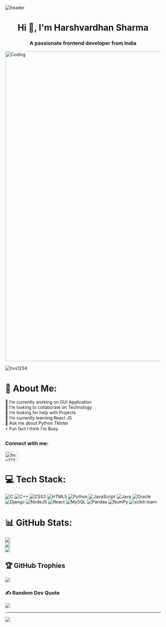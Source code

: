 ![header](https://capsule-render.vercel.app/api?type=waving&color=6b3eff&height=250&section=header&text=Harshvardhan%20Sharma&desc=Welcome%20To%20My%20GitHub%20Profile&fontColor=22272E&fontSize=60&fontAlignY=38&descAlignY=53&descAlign=70.5)
<h1 align="center">Hi 👋, I'm Harshvardhan Sharma</h1>
<h3 align="center">A passionate frontend developer from India</h3>
<img align="center" width="1000" src="https://miro.medium.com/max/1360/0*7Q3yvSIv_t0ioJ-Z.gif" alt="Coding">
<p align="left"> <img src="https://komarev.com/ghpvc/?username=hvs1234&label=Profile%20views&color=0e75b6&style=flat" alt="hvs1234" /> </p>

# 💫 About Me:
🔭 I’m currently working on GUI Application<br>👯 I’m looking to collaborate on Technology<br>🤝 I’m looking for help with Projects<br>🌱 I’m currently learning React JS<br>💬 Ask me about Python Tkinter<br>⚡ Fun fact I think I'm Busy

<h3 align="left">Connect with me:</h3>
<p align="left">
<a href="https://www.leetcode.com/hvs1234rsh" target="blank"><img align="center" src="https://raw.githubusercontent.com/rahuldkjain/github-profile-readme-generator/master/src/images/icons/Social/leet-code.svg" alt="hvs1234rsh" height="30" width="40" /></a>

# 💻 Tech Stack:
![C](https://img.shields.io/badge/c-%2300599C.svg?style=for-the-badge&logo=c&logoColor=white) ![C++](https://img.shields.io/badge/c++-%2300599C.svg?style=for-the-badge&logo=c%2B%2B&logoColor=white) ![CSS3](https://img.shields.io/badge/css3-%231572B6.svg?style=for-the-badge&logo=css3&logoColor=white) ![HTML5](https://img.shields.io/badge/html5-%23E34F26.svg?style=for-the-badge&logo=html5&logoColor=white) ![Python](https://img.shields.io/badge/python-3670A0?style=for-the-badge&logo=python&logoColor=ffdd54) ![JavaScript](https://img.shields.io/badge/javascript-%23323330.svg?style=for-the-badge&logo=javascript&logoColor=%23F7DF1E) ![Java](https://img.shields.io/badge/java-%23ED8B00.svg?style=for-the-badge&logo=java&logoColor=white) ![Oracle](https://img.shields.io/badge/Oracle-F80000?style=for-the-badge&logo=oracle&logoColor=white) ![Django](https://img.shields.io/badge/django-%23092E20.svg?style=for-the-badge&logo=django&logoColor=white) ![NodeJS](https://img.shields.io/badge/node.js-6DA55F?style=for-the-badge&logo=node.js&logoColor=white) ![React](https://img.shields.io/badge/react-%2320232a.svg?style=for-the-badge&logo=react&logoColor=%2361DAFB) ![MySQL](https://img.shields.io/badge/mysql-%2300f.svg?style=for-the-badge&logo=mysql&logoColor=white) ![Pandas](https://img.shields.io/badge/pandas-%23150458.svg?style=for-the-badge&logo=pandas&logoColor=white) ![NumPy](https://img.shields.io/badge/numpy-%23013243.svg?style=for-the-badge&logo=numpy&logoColor=white) ![scikit-learn](https://img.shields.io/badge/scikit--learn-%23F7931E.svg?style=for-the-badge&logo=scikit-learn&logoColor=white)
# 📊 GitHub Stats:
![](https://github-readme-stats.vercel.app/api?username=hvs1234&theme=radical&hide_border=false&include_all_commits=false&count_private=false)<br/>
![](https://github-readme-streak-stats.herokuapp.com/?user=hvs1234&theme=radical&hide_border=false)<br/>
![](https://github-readme-stats.vercel.app/api/top-langs/?username=hvs1234&theme=radical&hide_border=false&include_all_commits=false&count_private=false&layout=compact)

## 🏆 GitHub Trophies
![](https://github-profile-trophy.vercel.app/?username=hvs1234&theme=juicyfresh&no-frame=false&no-bg=false&margin-w=4)

### ✍️ Random Dev Quote
![](https://quotes-github-readme.vercel.app/api?type=vetical&theme=radical)

---
[![](https://visitcount.itsvg.in/api?id=hvs1234&icon=2&color=5)](https://visitcount.itsvg.in)

<!-- Proudly created with GPRM ( https://gprm.itsvg.in ) -->
